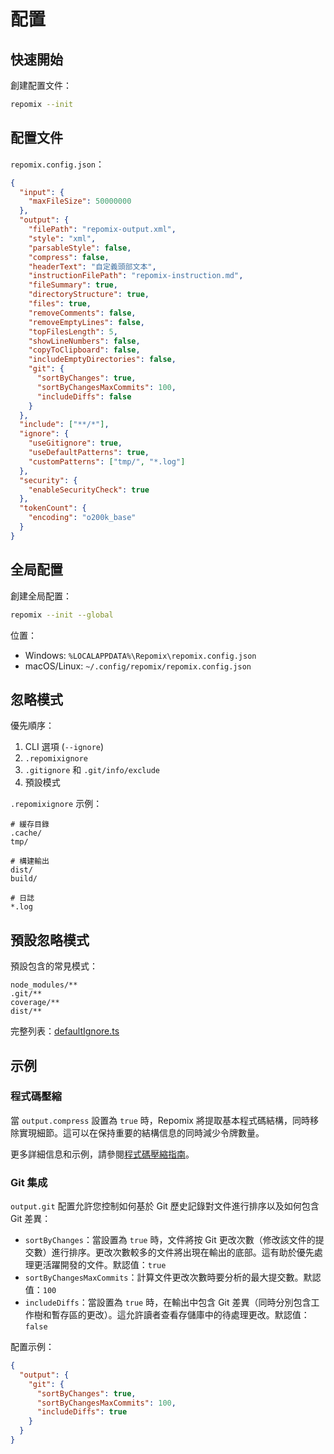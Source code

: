 # 配置

## 快速開始

創建配置文件：
```bash
repomix --init
```

## 配置文件

`repomix.config.json`：
```json
{
  "input": {
    "maxFileSize": 50000000
  },
  "output": {
    "filePath": "repomix-output.xml",
    "style": "xml",
    "parsableStyle": false,
    "compress": false,
    "headerText": "自定義頭部文本",
    "instructionFilePath": "repomix-instruction.md",
    "fileSummary": true,
    "directoryStructure": true,
    "files": true,
    "removeComments": false,
    "removeEmptyLines": false,
    "topFilesLength": 5,
    "showLineNumbers": false,
    "copyToClipboard": false,
    "includeEmptyDirectories": false,
    "git": {
      "sortByChanges": true,
      "sortByChangesMaxCommits": 100,
      "includeDiffs": false
    }
  },
  "include": ["**/*"],
  "ignore": {
    "useGitignore": true,
    "useDefaultPatterns": true,
    "customPatterns": ["tmp/", "*.log"]
  },
  "security": {
    "enableSecurityCheck": true
  },
  "tokenCount": {
    "encoding": "o200k_base"
  }
}
```

## 全局配置

創建全局配置：
```bash
repomix --init --global
```

位置：
- Windows: `%LOCALAPPDATA%\Repomix\repomix.config.json`
- macOS/Linux: `~/.config/repomix/repomix.config.json`

## 忽略模式

優先順序：
1. CLI 選項 (`--ignore`)
2. `.repomixignore`
3. `.gitignore` 和 `.git/info/exclude`
4. 預設模式

`.repomixignore` 示例：
```text
# 緩存目錄
.cache/
tmp/

# 構建輸出
dist/
build/

# 日誌
*.log
```

## 預設忽略模式

預設包含的常見模式：
```text
node_modules/**
.git/**
coverage/**
dist/**
```

完整列表：[defaultIgnore.ts](https://github.com/yamadashy/repomix/blob/main/src/config/defaultIgnore.ts)

## 示例

### 程式碼壓縮

當 `output.compress` 設置為 `true` 時，Repomix 將提取基本程式碼結構，同時移除實現細節。這可以在保持重要的結構信息的同時減少令牌數量。

更多詳細信息和示例，請參閱[程式碼壓縮指南](code-compress)。

### Git 集成

`output.git` 配置允許您控制如何基於 Git 歷史記錄對文件進行排序以及如何包含 Git 差異：

- `sortByChanges`：當設置為 `true` 時，文件將按 Git 更改次數（修改該文件的提交數）進行排序。更改次數較多的文件將出現在輸出的底部。這有助於優先處理更活躍開發的文件。默認值：`true`
- `sortByChangesMaxCommits`：計算文件更改次數時要分析的最大提交數。默認值：`100`
- `includeDiffs`：當設置為 `true` 時，在輸出中包含 Git 差異（同時分別包含工作樹和暫存區的更改）。這允許讀者查看存儲庫中的待處理更改。默認值：`false`

配置示例：
```json
{
  "output": {
    "git": {
      "sortByChanges": true,
      "sortByChangesMaxCommits": 100,
      "includeDiffs": true
    }
  }
}
```
